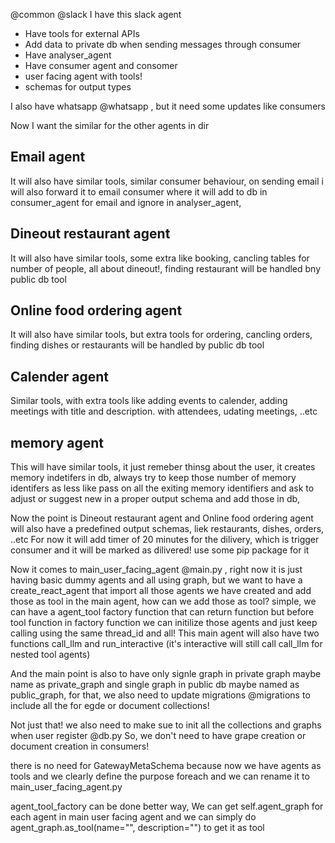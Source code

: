  @common @slack I have this slack agent 
- Have tools for external APIs
- Add data to private db when sending messages through consumer
- Have analyser_agent 
- Have consumer agent and consomer
- user facing agent with tools!
- schemas for output types

I also have whatsapp @whatsapp , but it need some updates like consumers

Now I want the similar for the other agents in dir 

## Email agent 
It will also have similar tools, similar consumer behaviour, on sending email i will also forward it to email consumer where it will add to db in consumer_agent for email and ignore in analyser_agent, 

## Dineout restaurant agent 
It will also have similar tools, some extra like booking, cancling tables for number of people, all about dineout!, finding restaurant will be handled bny public db tool 

## Online food ordering agent
It will also have similar tools, but extra tools for ordering, cancling orders, finding dishes or restaurants will be handled by public db tool

## Calender agent
Similar tools, with extra tools like adding events to calender, adding meetings with title and description. with attendees, udating meetings, ..etc 

## memory agent
This will have similar tools, it just remeber thinsg about the user, it creates memory indetifers in db, always try to keep those number of memory identifers as less like pass on all the exiting memory identifiers and ask to adjust or suggest new in a proper output schema and add those in db, 



Now the point is Dineout restaurant agent and Online food ordering agent will also have a predefined output schemas, liek restaurants, dishes, orders, ..etc For now it will add timer of 20 minutes for the dilivery, which is trigger consumer and it will be marked as dilivered! use some pip package for it



Now it comes to main_user_facing_agent @main.py , right now it is just having basic dummy agents and all using graph, but we want to have a create_react_agent that import all those agents we have created and add those as tool in the main agent, how can we add those as tool? simple, we can have a agent_tool factory function that can return function but before tool function in factory function we can initilize those agents and just keep calling using the same thread_id and all! 
This main agent will also have two functions call_llm and run_interactive (it's interactive will still call call_llm for nested tool agents)



And the main point is also to have only signle graph in private graph maybe name as private_graph and single graph in public db maybe named as public_graph, for that, we also need to update migrations @migrations  to include all the for egde or document collections!


Not just that! we also need to make sue to init all the collections and graphs when user register @db.py 
So, we don't need to have grape creation or document creation in consumers!


there is no need for GatewayMetaSchema because now we have agents as tools and we clearly define the purpose foreach and we can rename it to main_user_facing_agent.py

agent_tool_factory can be done better way, 
We can get self.agent_graph for each agent in main user facing agent and we can simply do agent_graph.as_tool(name="", description="") to get it as tool 


